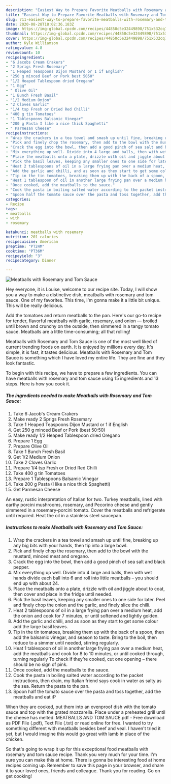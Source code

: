 ```yaml
---
description: "Easiest Way to Prepare Favorite Meatballs with Rosemary and Tom Sauce"
title: "Easiest Way to Prepare Favorite Meatballs with Rosemary and Tom Sauce"
slug: 711-easiest-way-to-prepare-favorite-meatballs-with-rosemary-and-tom-sauce
date: 2020-08-28T18:02:36.183Z
image: https://img-global.cpcdn.com/recipes/44850c5e32449898/751x532cq70/meatballs-with-rosemary-and-tom-sauce-recipe-main-photo.jpg
thumbnail: https://img-global.cpcdn.com/recipes/44850c5e32449898/751x532cq70/meatballs-with-rosemary-and-tom-sauce-recipe-main-photo.jpg
cover: https://img-global.cpcdn.com/recipes/44850c5e32449898/751x532cq70/meatballs-with-rosemary-and-tom-sauce-recipe-main-photo.jpg
author: Kyle Williamson
ratingvalue: 4.8
reviewcount: 10
recipeingredient:
- "6 Jacobs Cream Crakers"
- "2 Sprigs Fresh Rosemary"
- "1 Heaped Teaspoons Dijon Mustard or 1 if English"
- "250 g minced Beef or Pork best 5050"
- "1/2 Heaped Tablespoon dried Oregano"
- "1 Egg"
- " Olive Oil"
- "1 Bunch Fresh Basil"
- "1/2 Medium Onion"
- "2 Cloves Garlic"
- "1/4 tsp Fresh or Dried Red Chilli"
- "400 g tin Tomatoes"
- "1 Tablespoons Balsamic Vinegar"
- "200 g Pasta I like a nice thick Spaghetti"
- " Parmesan Cheese"
recipeinstructions:
- "Wrap the crackers in a tea towel and smash up until fine, breaking up any big bits with your hands, then tip into a large bowl."
- "Pick and finely chop the rosemary, then add to the bowl with the mustard, minced meat and oregano."
- "Crack the egg into the bowl, then add a good pinch of sea salt and black pepper."
- "Mix everything up well. Divide into 4 large and balls, then with wet hands divide each ball into 6 and roll into little meatballs – you should end up with about 24."
- "Place the meatballs onto a plate, drizzle with oil and jiggle about to coat, then cover and place in the fridge until needed."
- "Pick the basil leaves, keeping any smaller ones to one side for later. Peel and finely chop the onion and the garlic, and finely slice the chilli."
- "Heat 2 tablespoons of oil in a large frying pan over a medium heat, add the onion and cook for 7 minutes, or until softened and lightly golden."
- "Add the garlic and chilli, and as soon as they start to get some colour add the large basil leaves."
- "Tip in the tin tomatoes, breaking them up with the back of a spoon, then add the balsamic vinegar, and season to taste. Bring to the boil, then reduce to a simmer until needed, stirring regularly."
- "Heat 1 tablespoon of oil in another large frying pan over a medium heat, add the meatballs and cook for 8 to 10 minutes, or until cooked through, turning regularly To check if they’re cooked, cut one opening – there should be no sign of pink."
- "Once cooked, add the meatballs to the sauce."
- "Cook the pasta in boiling salted water according to the packet instructions, then drain, my Italian friend says cook in water as salty as the sea. Return the pasta to the pan."
- "Spoon half the tomato sauce over the pasta and toss together, add the meatballs and eat :P"
categories:
- Recipe
tags:
- meatballs
- with
- rosemary

katakunci: meatballs with rosemary 
nutrition: 201 calories
recipecuisine: American
preptime: "PT24M"
cooktime: "PT36M"
recipeyield: "3"
recipecategory: Dinner

---
```



![Meatballs with Rosemary and Tom Sauce](https://img-global.cpcdn.com/recipes/44850c5e32449898/751x532cq70/meatballs-with-rosemary-and-tom-sauce-recipe-main-photo.jpg)

Hey everyone, it is Louise, welcome to our recipe site. Today, I will show you a way to make a distinctive dish, meatballs with rosemary and tom sauce. One of my favorites. This time, I'm gonna make it a little bit unique. This will be really delicious.

Add the tomatoes and return meatballs to the pan. Here&#39;s our go-to recipe for tender, flavorful meatballs with garlic, rosemary, and onion — broiled until brown and crunchy on the outside, then simmered in a tangy tomato sauce. Meatballs are a little time-consuming; all that rolling!

Meatballs with Rosemary and Tom Sauce is one of the most well liked of current trending foods on earth. It is enjoyed by millions every day. It's simple, it is fast, it tastes delicious. Meatballs with Rosemary and Tom Sauce is something which I have loved my entire life. They are fine and they look fantastic.


To begin with this recipe, we have to prepare a few ingredients. You can have meatballs with rosemary and tom sauce using 15 ingredients and 13 steps. Here is how you cook it.

<!--inarticleads1-->

##### The ingredients needed to make Meatballs with Rosemary and Tom Sauce:

1. Take 6 Jacob&#39;s Cream Crakers
1. Make ready 2 Sprigs Fresh Rosemary
1. Take 1 Heaped Teaspoons Dijon Mustard or 1 if English
1. Get 250 g minced Beef or Pork (best 50:50)
1. Make ready 1/2 Heaped Tablespoon dried Oregano
1. Prepare 1 Egg
1. Prepare  Olive Oil
1. Take 1 Bunch Fresh Basil
1. Get 1/2 Medium Onion
1. Take 2 Cloves Garlic
1. Prepare 1/4 tsp Fresh or Dried Red Chilli
1. Take 400 g tin Tomatoes
1. Prepare 1 Tablespoons Balsamic Vinegar
1. Take 200 g Pasta (I like a nice thick Spaghetti)
1. Get  Parmesan Cheese


An easy, rustic interpretation of Italian for two. Turkey meatballs, lined with earthy porcini mushrooms, rosemary, and Pecorino cheese and gently simmered in a rosemary-porcini tomato. Cover the meatballs and refrigerate until required. Heat the oil in a stainless steel saucepan. 

<!--inarticleads2-->

##### Instructions to make Meatballs with Rosemary and Tom Sauce:

1. Wrap the crackers in a tea towel and smash up until fine, breaking up any big bits with your hands, then tip into a large bowl.
1. Pick and finely chop the rosemary, then add to the bowl with the mustard, minced meat and oregano.
1. Crack the egg into the bowl, then add a good pinch of sea salt and black pepper.
1. Mix everything up well. Divide into 4 large and balls, then with wet hands divide each ball into 6 and roll into little meatballs – you should end up with about 24.
1. Place the meatballs onto a plate, drizzle with oil and jiggle about to coat, then cover and place in the fridge until needed.
1. Pick the basil leaves, keeping any smaller ones to one side for later. Peel and finely chop the onion and the garlic, and finely slice the chilli.
1. Heat 2 tablespoons of oil in a large frying pan over a medium heat, add the onion and cook for 7 minutes, or until softened and lightly golden.
1. Add the garlic and chilli, and as soon as they start to get some colour add the large basil leaves.
1. Tip in the tin tomatoes, breaking them up with the back of a spoon, then add the balsamic vinegar, and season to taste. Bring to the boil, then reduce to a simmer until needed, stirring regularly.
1. Heat 1 tablespoon of oil in another large frying pan over a medium heat, add the meatballs and cook for 8 to 10 minutes, or until cooked through, turning regularly To check if they’re cooked, cut one opening – there should be no sign of pink.
1. Once cooked, add the meatballs to the sauce.
1. Cook the pasta in boiling salted water according to the packet instructions, then drain, my Italian friend says cook in water as salty as the sea. Return the pasta to the pan.
1. Spoon half the tomato sauce over the pasta and toss together, add the meatballs and eat :P


When they are cooked, put them into an ovenproof dish with the tomato sauce and top with the grated mozzarella. Place under a preheated grill until the cheese has melted. MEATBALLS AND TOM SAUCE.pdf - Free download as PDF File (.pdf), Text File (.txt) or read online for free. I wanted to try something different with meatballs besides beef and veal. I haven&#39;t tried it yet, but I would imagine this would go great with lamb in place of the chicken. 

So that's going to wrap it up for this exceptional food meatballs with rosemary and tom sauce recipe. Thank you very much for your time. I'm sure you can make this at home. There is gonna be interesting food at home recipes coming up. Remember to save this page in your browser, and share it to your loved ones, friends and colleague. Thank you for reading. Go on get cooking!

